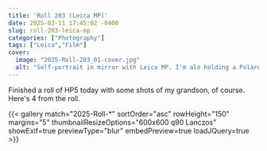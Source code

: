 ```yaml
---
title: 'Roll 203 (Leica MP)'
date: 2025-03-11 17:45:02 -0400
slug: roll-203-leica-mp
categories: ["Photography"]
tags: ["Leica","Film"]
cover: 
  image: "2025-Roll-203_01-cover.jpg"
  alt: "Self-portrait in mirror with Leica MP. I'm alo holding a Polaroid SX-70"
---
```


Finished a roll of HP5 today with some shots of my grandson, of course. Here's 4 from the roll.



{{< gallery match="2025-Roll-*" sortOrder="asc" rowHeight="150" margins="5" thumbnailResizeOptions="600x600 q90 Lanczos" showExif=true previewType="blur" embedPreview=true loadJQuery=true >}}